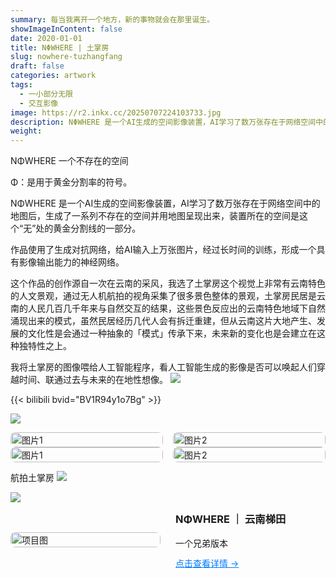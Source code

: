 ```yaml
---
summary: 每当我离开一个地方，新的事物就会在那里诞生。
showImageInContent: false
date: 2020-01-01
title: NΦWHERE | 土掌房
slug: nowhere-tuzhangfang
draft: false
categories: artwork
tags:
  - 一小部分无限
  - 交互影像
image: https://r2.inkx.cc/20250707224103733.jpg
description: NΦWHERE 是一个AI生成的空间影像装置，AI学习了数万张存在于网络空间中的地图后，生成了一系列不存在的空间并用地图呈现出来，装置所在的空间是这个“无”处的黄金分割线的一部分。
weight:
---
```

NΦWHERE 一个不存在的空间

Φ：是用于黄金分割率的符号。

NΦWHERE 是一个AI生成的空间影像装置，AI学习了数万张存在于网络空间中的地图后，生成了一系列不存在的空间并用地图呈现出来，装置所在的空间是这个“无”处的黄金分割线的一部分。

作品使用了生成对抗网络，给AI输入上万张图片，经过长时间的训练，形成一个具有影像输出能力的神经网络。


这个作品的创作源自一次在云南的采风，我选了土掌房这个视觉上非常有云南特色的人文景观，通过无人机航拍的视角采集了很多景色整体的景观，土掌房民居是云南的人民几百几千年来与自然交互的结果，这些景色反应出的云南特色地域下自然涌现出来的模式，虽然民居经历几代人会有拆迁重建，但从云南这片大地产生、发展的文化性是会通过一种抽象的「模式」传承下来，未来新的变化也是会建立在这种独特性之上。

我将土掌房的图像喂给人工智能程序，看人工智能生成的影像是否可以唤起人们穿越时间、联通过去与未来的在地性想像。
![](https://r2.inkx.cc/20250708022440668.JPG)


{{< bilibili bvid="BV1R94y1o7Bg" >}}

![](https://r2.inkx.cc/20250708013532969.JPG)


<div style="display: grid; grid-template-columns: 1fr 1fr; gap: 16px;">
  <img src="https://r2.inkx.cc/20250707224103733.jpg" alt="图片1" style="width:100%; border-radius:8px;" />
  <img src="https://r2.inkx.cc/20250707224103732.jpg" alt="图片2" style="width:100%; border-radius:8px;" />
</div>

<div style="display: grid; grid-template-columns: 1fr 1fr; gap: 16px;">
  <img src="https://r2.inkx.cc/20250707224103731.jpg" alt="图片1" style="width:100%; border-radius:8px;" />
  <img src="https://r2.inkx.cc/20250707224103729.jpg" alt="图片2" style="width:100%; border-radius:8px;" />
</div>


航拍土掌房
![](https://r2.inkx.cc/20250708012706618.png)


![](https://r2.inkx.cc/20250708013335296.jpg)



<div style="display: flex; gap: 24px; align-items: center; margin-bottom: 32px;">
  <div style="flex: 1;">
    <img src="https://r2.inkx.cc/20250708020604742.jpg" alt="项目图" style="width:100%; border-radius:8px;" />
  </div>
  <div style="flex: 1;">
    <h3 style="margin-top: 0;">NΦWHERE ｜ 云南梯田</h3>
    <p style="margin: 0 0 12px;">一个兄弟版本</p>
    <a href="/artwork/nowhere-tuzhangfang" style="color: #007BFF; text-decoration: underline;">点击查看详情 →</a>
  </div>
</div>

